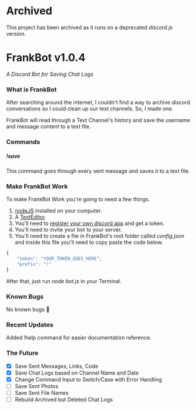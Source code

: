 # Archived
This project has been archived as it runs on a deprecated *discord.js* version.  

# FrankBot v1.0.4
*A Discord Bot for Saving Chat Logs*

### What is FrankBot
After searching around the internet, I couldn't find a way to archive discord conversations so I could clean up our 
text channels.  So, I made one.

FrankBot will read through a Text Channel's history and save the username and message content to a text file.

### Commands

##### !save
This command goes through every sent message and saves it to a text file.

### Make FrankBot Work
To make FrankBot Work you're going to need a few things.  
1. [nodeJS](https://nodejs.org/en/) installed on your computer.  
1. A [TextEditor](https://code.visualstudio.com/).  
1. You'll need to [register your own discord app](https://discordapp.com/developers/) and get a token. 
1. You'll need to invite your bot to your server.
1. You'll need to create a file in FrankBot's root folder called *config.json* and inside this file you'll need to copy paste the code below.

```javascript
{
    "token": "YOUR_TOKEN_GOES_HERE",
    "prefix": "!"
}
```

After that, just run *node bot.js* in your Terminal.

### Known Bugs
No known bugs  🙂

### Recent Updates
Added !help command for easier documentation reference.

### The Future
- [x] Save Sent Messages, Links, Code
- [x] Save Chat Logs based on Channel Name and Date
- [x] Change Command Input to Switch/Case with Error Handling
- [ ] Save Sent Photos
- [ ] Save Sent File Names
- [ ] Rebuild Archived but Deleted Chat Logs
